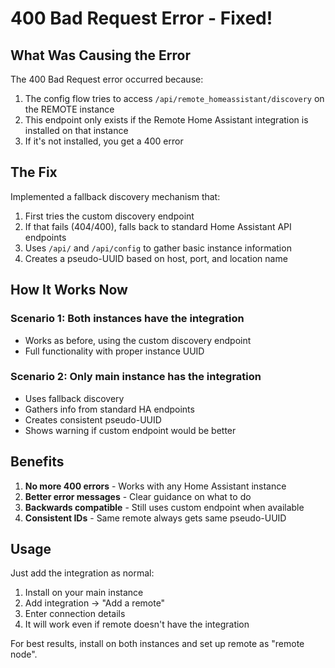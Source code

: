 # 400 Bad Request Error - Fixed!

## What Was Causing the Error

The 400 Bad Request error occurred because:
1. The config flow tries to access `/api/remote_homeassistant/discovery` on the REMOTE instance
2. This endpoint only exists if the Remote Home Assistant integration is installed on that instance
3. If it's not installed, you get a 400 error

## The Fix

Implemented a fallback discovery mechanism that:
1. First tries the custom discovery endpoint
2. If that fails (404/400), falls back to standard Home Assistant API endpoints
3. Uses `/api/` and `/api/config` to gather basic instance information
4. Creates a pseudo-UUID based on host, port, and location name

## How It Works Now

### Scenario 1: Both instances have the integration
- Works as before, using the custom discovery endpoint
- Full functionality with proper instance UUID

### Scenario 2: Only main instance has the integration
- Uses fallback discovery
- Gathers info from standard HA endpoints
- Creates consistent pseudo-UUID
- Shows warning if custom endpoint would be better

## Benefits

1. **No more 400 errors** - Works with any Home Assistant instance
2. **Better error messages** - Clear guidance on what to do
3. **Backwards compatible** - Still uses custom endpoint when available
4. **Consistent IDs** - Same remote always gets same pseudo-UUID

## Usage

Just add the integration as normal:
1. Install on your main instance
2. Add integration → "Add a remote"
3. Enter connection details
4. It will work even if remote doesn't have the integration

For best results, install on both instances and set up remote as "remote node".